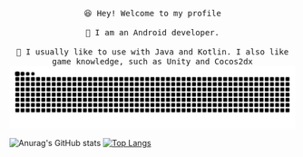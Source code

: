 <p align="center">
<samp>
    😆 Hey! Welcome to my profile
    <br />
    <br />🛴 I am an Android developer.
    <br />
    <br />🙌 I usually like to use with Java and Kotlin. I also like game knowledge, such as Unity and Cocos2dx
    <br />
<img src="https://raw.githubusercontent.com/duannianwww/duannianwww/output/github-contribution-grid-snake.svg" alt="duannianwww" />
  
![Anurag's GitHub stats](https://github-readme-stats.vercel.app/api?username=duannianwww&show_icons=true&theme=onedark)
[![Top Langs](https://github-readme-stats.vercel.app/api/top-langs/?username=duannianwww&layout=compact)](https://github.com/anuraghazra/github-readme-stats)
</samp>
</p>
